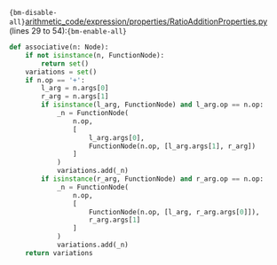`{bm-disable-all}`[arithmetic_code/expression/properties/RatioAdditionProperties.py](arithmetic_code/expression/properties/RatioAdditionProperties.py) (lines 29 to 54):`{bm-enable-all}`

```python
def associative(n: Node):
    if not isinstance(n, FunctionNode):
        return set()
    variations = set()
    if n.op == '+':
        l_arg = n.args[0]
        r_arg = n.args[1]
        if isinstance(l_arg, FunctionNode) and l_arg.op == n.op:
            _n = FunctionNode(
                n.op,
                [
                    l_arg.args[0],
                    FunctionNode(n.op, [l_arg.args[1], r_arg])
                ]
            )
            variations.add(_n)
        if isinstance(r_arg, FunctionNode) and r_arg.op == n.op:
            _n = FunctionNode(
                n.op,
                [
                    FunctionNode(n.op, [l_arg, r_arg.args[0]]),
                    r_arg.args[1]
                ]
            )
            variations.add(_n)
    return variations
```